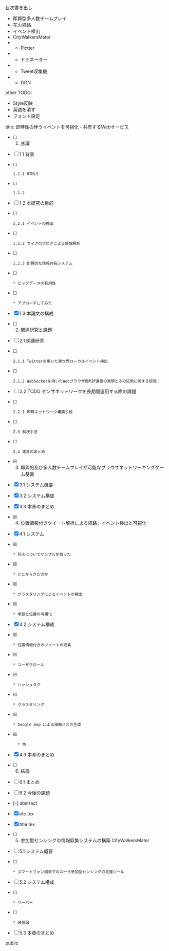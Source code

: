 目次書き出し

* 即興型多人数チームプレイ
* 花火経路
* イベント検出
* CityWalkersMater
* - Pictter
* - ドミネーター
* - Tweet収集機
* - DON

other TODO:
* Style反映
* 英語を消す
* フォント設定


title: 即時性の伴うイベントを可視化・共有するWebサービス
- [ ] 1. 序論
- [ ]   1.1 背景
- [ ]     1.1.1 HTML5
- [ ]     1.1.2 
- [ ]   1.2 本研究の目的
- [ ]     1.2.1 イベントの検出
- [ ]     1.2.2 マイクロブログによる感情解析
- [ ]     1.2.3 即興的な情報共有システム
- [ ]     * ビッグデータの有用性
- [ ]     * アプローチしてみた
- [x]   1.3 本論文の構成

- [ ] 2. 関連研究と課題
- [ ]   2.1 関連研究
- [ ]     2.1.1 Twitterを用いた実世界ローカルイベント検出
- [ ]     2.1.2 WebSocketを用いたWebブラウザ間P2P通信の実現とその応用に関する研究
- [ ]   2.2 TODO センサネットワークを長期間運用する際の課題
- [ ]     2.2.1 即時ネットワーク構築手段
- [ ]     2.3 解決手法
- [ ]     2.4 本章のまとめ

- [x] 3. 即興的及び多人数チームプレイが可能なブラウザネットワーキングゲーム基盤
- [x]   3.1 システム概要
- [x]   3.2 システム構成
- [x]   3.3 本章のまとめ

- [x] 4. 位置情報付きツイート解析による経路，イベント検出と可視化
- [x]   4.1 システム
- [x]     * 花火についてサンプルを取った
- [x]     * どこからきたのか
- [x]     * クラスタリングによるイベントの検出
- [x]     * 単語と位置の可視化
- [x]   4.2 システム構成
- [x]     * 位置情報付きのツイートの収集
- [x]     * ユーザクロール
- [x]     * ハッシュタグ
- [x]     * クラスタリング
- [x]     * Google map による描画パスの生成
- [x]       * 色
- [x]   4.3 本章のまとめ

- [ ] 6. 結論
- [ ]   6.1 まとめ
- [ ]   6.2 今後の課題

- [-] abstract
- [x] etc.tex
- [x] title.tex

- [ ] 5. 参加型センシングの情報収集システムの構築 CityWalkersMater
- [ ]   5.1 システム概要
- [ ]     * スマートフォン端末でのユーザ参加型センシングの支援ツール
- [ ]   5.2 システム構成
- [ ]     * サーバー
- [ ]     * 通信図
- [ ]   5.3 本章のまとめ

public

